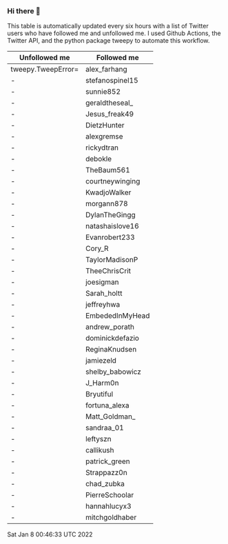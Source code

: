 ### Hi there 👋

This table is automatically updated every six hours with a list of Twitter users who have followed me and unfollowed me. I used Github Actions, the Twitter API, and the python package tweepy to automate this workflow.

| Unfollowed me |  Followed me |
| --- | --- |
|tweepy.TweepError=|alex_farhang|
|-|stefanospinel15|
|-|sunnie852|
|-|geraldtheseal_|
|-|Jesus_freak49|
|-|DietzHunter|
|-|alexgremse|
|-|rickydtran|
|-|debokle|
|-|TheBaum561|
|-|courtneywinging|
|-|KwadjoWalker|
|-|morgann878|
|-|DylanTheGingg|
|-|natashaislove16|
|-|Evanrobert233|
|-|Cory_R|
|-|TaylorMadisonP|
|-|TheeChrisCrit|
|-|joesigman|
|-|Sarah_holtt|
|-|jeffreyhwa|
|-|EmbededInMyHead|
|-|andrew_porath|
|-|dominickdefazio|
|-|ReginaKnudsen|
|-|jamiezeld|
|-|shelby_babowicz|
|-|J_Harm0n|
|-|Bryutiful|
|-|fortuna_alexa|
|-|Matt_Goldman_|
|-|sandraa_01|
|-|leftyszn|
|-|callikush|
|-|patrick_green|
|-|Strappazz0n|
|-|chad_zubka|
|-|PierreSchoolar|
|-|hannahlucyx3|
|-|mitchgoldhaber|
Sat Jan  8 00:46:33 UTC 2022
